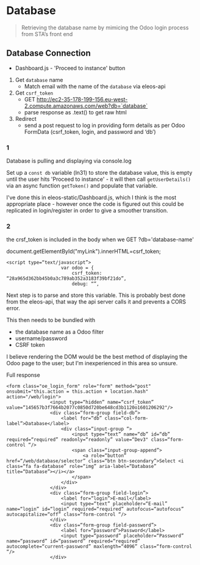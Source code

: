 
# Database
> Retrieving the database name by mimicing the Odoo login process from STA’s front end 



## Database Connection

* Dashboard.js - 'Proceed to instance' button
1. Get `database` name
   * Match email with the name of the `database` via eleos-api
2. Get `csrf_token`
   * GET http://ec2-35-178-199-156.eu-west-2.compute.amazonaws.com/web?db=`database`
   * parse response as .text() to get raw html
3. Redirect
   * send a post request to log in providing form details as per Odoo FormData (csrf_token, login, and password and ‘db’)

### 1
Database is pulling and displaying via console.log

Set up a `const db` variable (ln31) to store the database value, this is empty until the user hits 'Proceed to instance' - it will then call `getUserDetails()` via an async function `getToken()` and populate that variable.

I've done this in eleos-static/Dashboard.js, which I think is the most appropriate place - however once the code is figured out this could be replicated in login/register in order to give a smoother transition. 


### 2
the crsf_token is included in the body when we GET ?db='database-name'

document.getElementById("myLink").innerHTML=csrf_token;

```
<script type=“text/javascript”>
                    var odoo = {
                        csrf_token: “28a965d362bb45b0a3c789ab352a3183f39bf21do”,
                        debug: “”,
```

Next step is to parse and store this variable. This is probably best done
from the eleos-api, that way the api server calls it and prevents a CORS error. 

This then needs to be bundled with 
* the database name as a Odoo filter
* username/password
* CSRF token

I believe rendering the DOM would be the best method of displaying
the Odoo page to the user; but I'm inexperienced in this area so unsure. 


Full response
```
<form class="oe_login_form" role="form" method="post" onsubmit="this.action = this.action + location.hash" action="/web/login">
                <input type=“hidden” name=“csrf_token” value=“145657b3f7664b2077c0850d720be648cd3b1120o1601206292"/>
                <div class=“form-group field-db”>
                    <label for=“db” class=“col-form-label”>Database</label>
                    <div class=“input-group “>
                        <input type=“text” name=“db” id=“db” required=“required” readonly=“readonly” value=“Dev3" class=“form-control “/>
                        <span class=“input-group-append”>
                            <a role=“button” href=“/web/database/selector” class=“btn btn-secondary”>Select <i class=“fa fa-database” role=“img” aria-label=“Database” title=“Database”></i></a>
                        </span>
                    </div>
                </div>
                <div class=“form-group field-login”>
                    <label for=“login”>E-mail</label>
                    <input type=“text” placeholder=“E-mail” name=“login” id=“login” required=“required” autofocus=“autofocus” autocapitalize=“off” class=“form-control “/>
                </div>
                <div class=“form-group field-password”>
                    <label for=“password”>Password</label>
                    <input type=“password” placeholder=“Password” name=“password” id=“password” required=“required” autocomplete=“current-password” maxlength=“4096” class=“form-control “/>
                </div>
```

